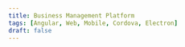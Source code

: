 ```yaml
---
title: Business Management Platform
tags: [Angular, Web, Mobile, Cordova, Electron]
draft: false
---
```

